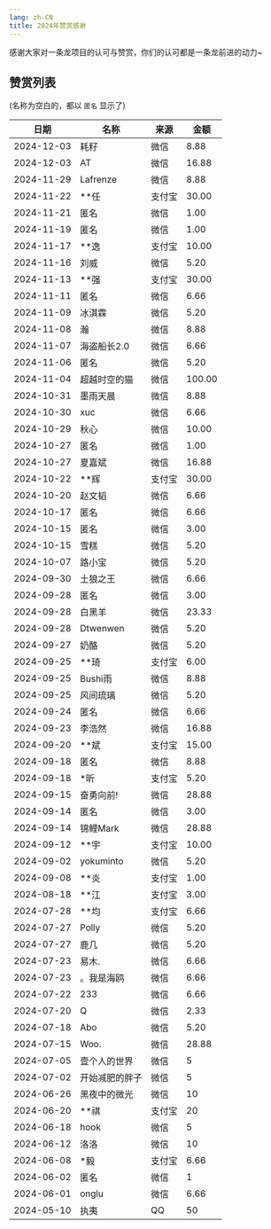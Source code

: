 ```yaml
---
lang: zh-CN
title: 2024年赞赏感谢
---
```


感谢大家对一条龙项目的认可与赞赏，你们的认可都是一条龙前进的动力~

## 赞赏列表

(名称为空白的，都以 `匿名` 显示了)

|日期|名称|来源|金额|
|---|---|---|---|
|2024-12-03|耗籽|微信|8.88|
|2024-12-03|AT|微信|16.88|
|2024-11-29|Lafrenze|微信|8.88|
|2024-11-22|**任|支付宝|30.00|
|2024-11-21|匿名|微信|1.00|
|2024-11-19|匿名|微信|1.00|
|2024-11-17|**逸|支付宝|10.00|
|2024-11-16|刘威|微信|5.20|
|2024-11-13|**强|支付宝|30.00|
|2024-11-11|匿名|微信|6.66|
|2024-11-09|冰淇霖|微信|5.20|
|2024-11-08|瀚|微信|8.88|
|2024-11-07|海盗船长2.0|微信|6.66|
|2024-11-06|匿名|微信|5.20|
|2024-11-04|超越时空的猫|微信|100.00|
|2024-10-31|墨雨天晨|微信|8.88|
|2024-10-30|xuc|微信|6.66|
|2024-10-29|秋心|微信|10.00|
|2024-10-27|匿名|微信|1.00|
|2024-10-27|夏嘉斌|微信|16.88|
|2024-10-22|**辉|支付宝|30.00|
|2024-10-20|赵文韬|微信|6.66|
|2024-10-17|匿名|微信|6.66|
|2024-10-15|匿名|微信|3.00|
|2024-10-15|雪糕|微信|5.20|
|2024-10-07|路小宝|微信|5.20|
|2024-09-30|土狼之王|微信|6.66|
|2024-09-28|匿名|微信|3.00|
|2024-09-28|白黑羊|微信|23.33|
|2024-09-28|Dtwenwen|微信|5.20|
|2024-09-27|奶酪|微信|5.20|
|2024-09-25|**琦|支付宝|6.00|
|2024-09-25|Bushi雨|微信|8.88|
|2024-09-25|风间琉璃|微信|5.20|
|2024-09-24|匿名|微信|6.66|
|2024-09-23|李浩然|微信|16.88|
|2024-09-20|**斌|支付宝|15.00|
|2024-09-18|匿名|微信|8.88|
|2024-09-18|*昕|支付宝|5.20|
|2024-09-15|奋勇向前!|微信|28.88|
|2024-09-14|匿名|微信|3.00|
|2024-09-14|锦鲤Mark|微信|28.88|
|2024-09-12|**宇|支付宝|10.00|
|2024-09-02|yokuminto|微信|5.20|
|2024-09-08|**炎|支付宝|1.00
|2024-08-18|**江|支付宝|3.00|
|2024-07-28|**均|支付宝|6.66|
|2024-07-27|Polly|微信|5.20|
|2024-07-27|鹿几|微信|5.20|
|2024-07-23|易木.|微信|6.66|
|2024-07-23|。我是海鸥|微信|6.66|
|2024-07-22|233|微信|6.66|
|2024-07-20|Q|微信|2.33|
|2024-07-18|Abo|微信|5.20|
|2024-07-15|Woo.|微信|28.88|
|2024-07-05|壹个人的世界|微信|5|
|2024-07-02|开始减肥的胖子|微信|5|
|2024-06-26|黑夜中的微光|微信|10|
|2024-06-20|**祺|支付宝|20|
|2024-06-18|hook|微信|5|
|2024-06-12|洛洛|微信|10|
|2024-06-08|*毅|支付宝|6.66|
|2024-06-02|匿名|微信|1|
|2024-06-01|onglu|微信|6.66|
|2024-05-10|执夷|QQ|50|